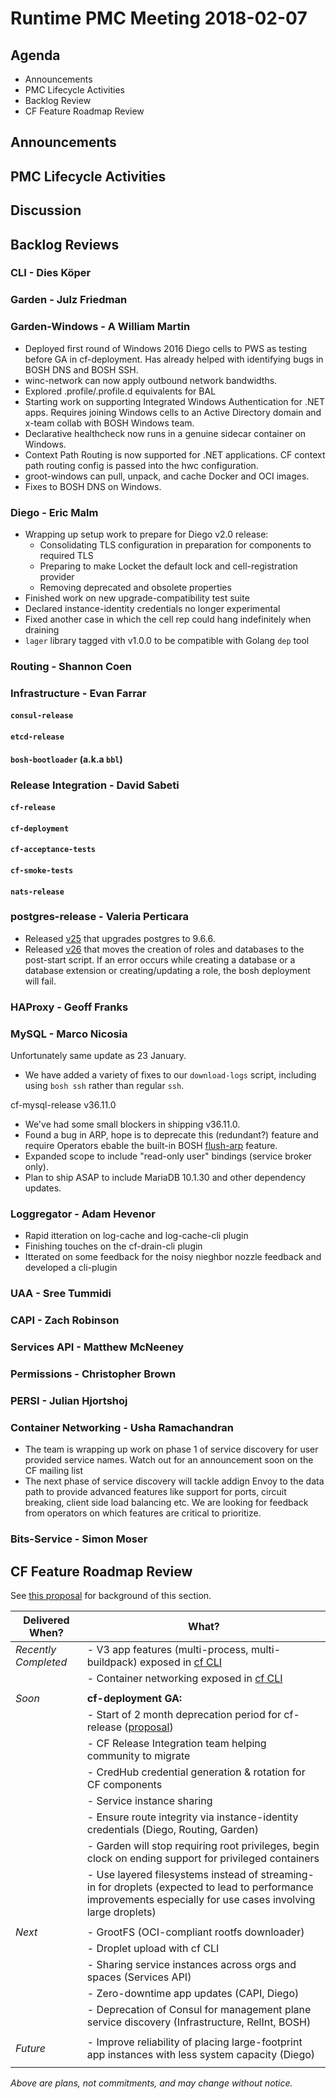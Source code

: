 # Runtime PMC Meeting 2018-02-07

## Agenda

* Announcements
* PMC Lifecycle Activities
* Backlog Review
* CF Feature Roadmap Review


## Announcements


## PMC Lifecycle Activities


## Discussion


## Backlog Reviews

### CLI - Dies Köper


### Garden - Julz Friedman


### Garden-Windows - A William Martin

- Deployed first round of Windows 2016 Diego cells to PWS as testing before GA in cf-deployment. Has already helped with identifying bugs in BOSH DNS and BOSH SSH.
- winc-network can now apply outbound network bandwidths.
- Explored .profile/.profile.d equivalents for BAL
- Starting work on supporting Integrated Windows Authentication for .NET apps. Requires joining Windows cells to an Active Directory domain and x-team collab with BOSH Windows team.
- Declarative healthcheck now runs in a genuine sidecar container on Windows.
- Context Path Routing is now supported for .NET applications. CF context path routing config is passed into the hwc configuration.
- groot-windows can pull, unpack, and cache Docker and OCI images.
- Fixes to BOSH DNS on Windows.

### Diego - Eric Malm

- Wrapping up setup work to prepare for Diego v2.0 release:
	- Consolidating TLS configuration in preparation for components to required TLS
	- Preparing to make Locket the default lock and cell-registration provider
	- Removing deprecated and obsolete properties
- Finished work on new upgrade-compatibility test suite
- Declared instance-identity credentials no longer experimental
- Fixed another case in which the cell rep could hang indefinitely when draining
- `lager` library tagged vith v1.0.0 to be compatible with Golang `dep` tool


### Routing - Shannon Coen


### Infrastructure - Evan Farrar

#### `consul-release`

#### `etcd-release`

#### `bosh-bootloader` (a.k.a `bbl`)


### Release Integration - David Sabeti

#### `cf-release`

#### `cf-deployment`

#### `cf-acceptance-tests`

#### `cf-smoke-tests`

#### `nats-release`


### postgres-release - Valeria Perticara

- Released [v25](https://github.com/cloudfoundry/postgres-release/releases/tag/v25) that upgrades postgres to 9.6.6.
- Released [v26](https://github.com/cloudfoundry/postgres-release/releases/tag/v26) that moves the creation of roles and databases to the post-start script. If an error occurs while creating a database or a database extension or creating/updating a role, the bosh deployment will fail.

### HAProxy - Geoff Franks


### MySQL - Marco Nicosia

Unfortunately same update as 23 January.
- We have added a variety of fixes to our `download-logs` script, including using `bosh ssh` rather than regular `ssh`.

cf-mysql-release v36.11.0
- We've had some small blockers in shipping v36.11.0.
- Found a bug in ARP, hope is to deprecate this (redundant?) feature and require Operators ebable the built-in BOSH [flush-arp](https://bosh.io/docs/flush-arp.html) feature.
- Expanded scope to include "read-only user" bindings (service broker only).
- Plan to ship ASAP to include MariaDB 10.1.30 and other dependency updates.

### Loggregator - Adam Hevenor
- Rapid itteration on log-cache and log-cache-cli plugin
- Finishing touches on the cf-drain-cli plugin
- Itterated on some feedback for the noisy nieghbor nozzle feedback and developed a cli-plugin


### UAA - Sree Tummidi


### CAPI - Zach Robinson


### Services API - Matthew McNeeney


### Permissions - Christopher Brown


### PERSI - Julian Hjortshoj


### Container Networking - Usha Ramachandran
- The team is wrapping up work on phase 1 of service discovery for user provided service names. Watch out for an announcement soon on the CF mailing list
- The next phase of service discovery will tackle addign Envoy to the data path to provide advanced features like support for ports, circuit breaking, client side load balancing etc. We are looking for feedback from operators on which features are critical to prioritize. 


### Bits-Service - Simon Moser


## CF Feature Roadmap Review

See [this proposal](https://docs.google.com/document/d/1K7t_p_NT2F7_Dk3eiv7_g1v3rzFE2GLbTQZTY_V-Les/edit#) for background of this section.

Delivered When? | What?
------|------
*Recently Completed* | - V3 app features (multi-process, multi-buildpack) exposed in [cf CLI](https://github.com/cloudfoundry/cli/releases/tag/v6.32.0)
|| - Container networking exposed in [cf CLI](https://github.com/cloudfoundry/cli/releases/tag/v6.30.0)
||
*Soon* | **cf-deployment GA:**
|| - Start of 2 month deprecation period for cf-release ([proposal](https://docs.google.com/document/d/1KLl4UIQbl92SvYom4fO-LcEoMK1D45KmjA988MwnOR4/edit?usp=sharing))
|| - CF Release Integration team helping community to migrate
|| - CredHub credential generation & rotation for CF components
|| - Service instance sharing
|| - Ensure route integrity via instance-identity credentials (Diego, Routing, Garden)
|| - Garden will stop requiring root privileges, begin clock on ending support for privileged containers
|| - Use layered filesystems instead of streaming-in for droplets (expected to lead to performance improvements especially for use cases involving large droplets)
||
*Next* | - GrootFS (OCI-compliant rootfs downloader)
|| - Droplet upload with cf CLI
|| - Sharing service instances across orgs and spaces (Services API)
|| - Zero-downtime app updates (CAPI, Diego)
|| - Deprecation of Consul for management plane service discovery (Infrastructure, RelInt, BOSH)
||
*Future* | - Improve reliability of placing large-footprint app instances with less system capacity (Diego)
||

*Above are plans, not commitments, and may change without notice.*
